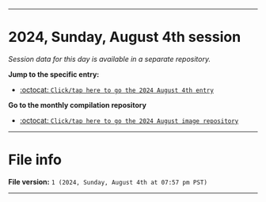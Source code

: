 
***

# 2024, Sunday, August 4th session

_Session data for this day is available in a separate repository._

**Jump to the specific entry:**

- [:octocat: `Click/tap here to go the 2024 August 4th entry`](https://github.com/seanpm2001/SeansLifeArchive_Images_ModernSmurfsVillage_Y2024_V8/tree/SeansLifeArchive_ModernSmurfsVillage_Y2024_V8_Main-dev/2024/08_August/04/)

**Go to the monthly compilation repository**

- [:octocat: `Click/tap here to go the 2024 August image repository`](https://github.com/seanpm2001/SeansLifeArchive_Images_ModernSmurfsVillage_Y2024_V8/)

***

# File info

**File version:** `1 (2024, Sunday, August 4th at 07:57 pm PST)`

***

